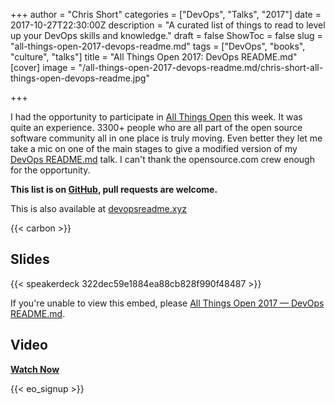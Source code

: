 +++
author = "Chris Short"
categories = ["DevOps", "Talks", "2017"]
date = 2017-10-27T22:30:00Z
description = "A curated list of things to read to level up your DevOps skills and knowledge."
draft = false
ShowToc = false
slug = "all-things-open-2017-devops-readme.md"
tags = ["DevOps", "books", "culture", "talks"]
title = "All Things Open 2017: DevOps README.md"
[cover]
image = "/all-things-open-2017-devops-readme.md/chris-short-all-things-open-devops-readme.jpg"

+++

I had the opportunity to participate in [All Things Open](https://allthingsopen.org/) this week. It was quite an experience. 3300+ people who are all part of the open source software community all in one place is truly moving. Even better they let me take a mic on one of the main stages to give a modified version of my [DevOps README.md](/devops-readme.md/) talk. I can't thank the opensource.com crew enough for the opportunity.

**This list is on [GitHub](https://github.com/chris-short/devopsreadme.xyz), pull requests are welcome.**

This is also available at [devopsreadme.xyz](https://devopsreadme.xyz/)

{{< carbon >}}

## Slides

{{< speakerdeck 322dec59e1884ea88cb828f990f48487 >}}

If you're unable to view this embed, please [All Things Open 2017 — DevOps README.md](https://cache.chrisshort.net/file/cache-chrisshort-net/pdf/DevOps_README.md_ATO2017.pdf).

## Video

[**Watch Now**](/video/devops_readme.md-ato-2017/)

{{< eo_signup >}}
